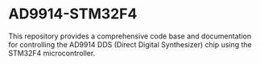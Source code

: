 # AD9914-STM32F4
This repository provides a comprehensive code base and documentation for controlling the AD9914 DDS (Direct Digital Synthesizer) chip using the STM32F4 microcontroller. 
